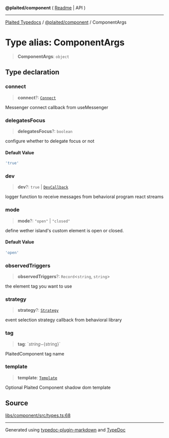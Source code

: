 **@plaited/component** ( [Readme](../README.md) \| API )

***

[Plaited Typedocs](../../../modules.md) / [@plaited/component](../modules.md) / ComponentArgs

# Type alias: ComponentArgs

> **ComponentArgs**: `object`

## Type declaration

### connect

> **connect**?: [`Connect`](../interfaces/Connect.md)

Messenger connect callback from useMessenger

### delegatesFocus

> **delegatesFocus**?: `boolean`

configure whether to delegate focus or not

#### Default Value

```ts
'true'
```

### dev

> **dev**?: `true` \| [`DevCallback`](../../behavioral/interfaces/DevCallback.md)

logger function to receive messages from behavioral program react streams

### mode

> **mode**?: `"open"` \| `"closed"`

define wether island's custom element is open or closed.

#### Default Value

```ts
'open'
```

### observedTriggers

> **observedTriggers**?: `Record`\<`string`, `string`\>

the element tag you want to use

### strategy

> **strategy**?: [`Strategy`](../../behavioral/type-aliases/Strategy.md)

event selection strategy callback from behavioral library

### tag

> **tag**: \`${string}-${string}\`

PlaitedComponent tag name

### template

> **template**: [`Template`](../../jsx/index/type-aliases/Template.md)

Optional Plaited Component shadow dom template

## Source

[libs/component/src/types.ts:68](https://github.com/plaited/plaited/blob/95d1a1b/libs/component/src/types.ts#L68)

***

Generated using [typedoc-plugin-markdown](https://www.npmjs.com/package/typedoc-plugin-markdown) and [TypeDoc](https://typedoc.org/)
